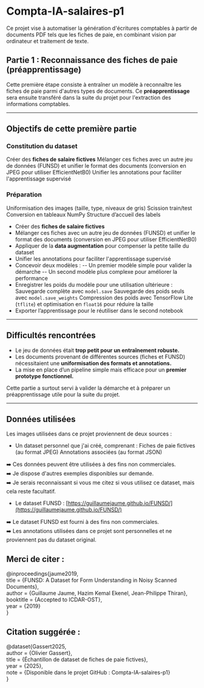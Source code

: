 # Compta-IA-salaires-p1

Ce projet vise à automatiser la génération d'écritures comptables à partir de documents PDF tels que les fiches de paie, en combinant vision par ordinateur et traitement de texte.

## Partie 1 : Reconnaissance des fiches de paie (préapprentissage)

Cette première étape consiste à entraîner un modèle à reconnaître les fiches de paie parmi d'autres types de documents. Ce **préapprentissage** sera ensuite transféré dans la suite du projet pour l'extraction des informations comptables.

---

## Objectifs de cette première partie

### Constitution du dataset

Créer des **fiches de salaire fictives**
Mélanger ces fiches avec un autre jeu de données (FUNSD) et unifier le format des documents (conversion en JPEG pour utiliser EfficientNetB0)
Unifier les annotations pour faciliter l'apprentissage supervisé

### Préparation

Uniformisation des images (taille, type, niveaux de gris)
Scission train/test
Conversion en tableaux NumPy
Structure d’accueil des labels

-  Créer des **fiches de salaire fictives**
-  Mélanger ces fiches avec un autre jeu de données (FUNSD) et unifier le format des documents (conversion en JPEG pour utiliser EfficientNetB0)
-  Appliquer de la **data augmentation** pour compenser la petite taille du dataset
-  Unifier les annotations pour faciliter l'apprentissage supervisé
-  Concevoir deux modèles :
	-- Un premier modèle simple pour valider la démarche
	-- Un second modèle plus complexe pour améliorer la performance
-  Enregistrer les poids du modèle pour une utilisation ultérieure :
	Sauvegarde complète avec `model.save`
	Sauvegarde des poids seuls avec `model.save_weights`
	Compression des poids avec TensorFlow Lite (`tflite`) et optimisation en `float16` pour réduire la taille
-  Exporter l’apprentissage pour le réutiliser dans le second notebook

---

## Difficultés rencontrées

-  Le jeu de données était **trop petit pour un entraînement robuste.**
-  Les documents provenant de différentes sources (fiches et FUNSD) nécessitaient une **uniformisation des formats et annotations.**
-  La mise en place d’un pipeline simple mais efficace pour un **premier prototype fonctionnel.**

Cette partie a surtout servi à valider la démarche et à préparer un préapprentissage utile pour la suite du projet.

---

##  Données utilisées

Les images utilisées dans ce projet proviennent de deux sources :

-  Un dataset personnel que j'ai créé, comprenant :
	Fiches de paie fictives (au format JPEG)
	Annotations associées (au format JSON)

➡️ Ces données peuvent être utilisées à des fins non commerciales.  
➡️ Je dispose d'autres exemples disponibles sur demande.  
➡️ Je serais reconnaissant si vous me citez si vous utilisez ce dataset, mais cela reste facultatif.

-  Le dataset FUNSD : [https://guillaumejaume.github.io/FUNSD/](https://guillaumejaume.github.io/FUNSD/)

➡️ Le dataset FUNSD est fourni à des fins non commerciales.  
➡️ Les annotations utilisées dans ce projet sont personnelles et ne proviennent pas du dataset original.

##  Merci de citer :

@inproceedings{jaume2019,  
    title = {FUNSD: A Dataset for Form Understanding in Noisy Scanned Documents},  
    author = {Guillaume Jaume, Hazim Kemal Ekenel, Jean-Philippe Thiran},  
    booktitle = {Accepted to ICDAR-OST},  
    year = {2019}  
}

##  Citation suggérée :

@dataset{Gassert2025,  
    author = {Olivier Gassert},  
    title = {Échantillon de dataset de fiches de paie fictives},  
    year = {2025},  
    note = {Disponible dans le projet GitHub : Compta-IA-salaires-p1}  
}

